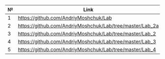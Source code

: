 № | Link
--|-------------------------------------------------------
1 | https://github.com/AndriyMoshchuk/Lab
2 | https://github.com/AndriyMoshchuk/Lab/tree/master/Lab_2a
3 | https://github.com/AndriyMoshchuk/Lab/tree/master/Lab_2
4 | https://github.com/AndriyMoshchuk/Lab/tree/master/Lab_3
5 | https://github.com/AndriyMoshchuk/Lab/tree/master/Lab_4